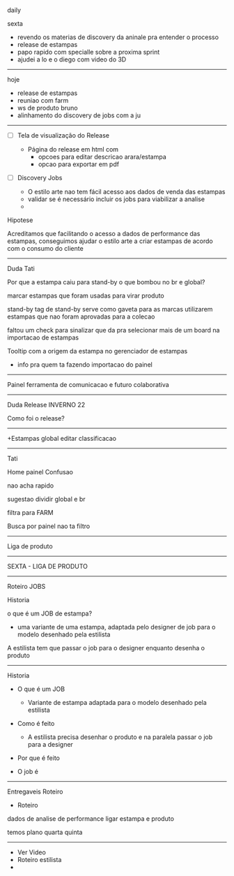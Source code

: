 daily

sexta
- revendo os materias de discovery da aninale pra entender o processo
- release de estampas
- papo rapido com specialle sobre a proxima sprint
-  ajudei a lo e o diego com video do 3D

---

hoje
- release de estampas
- reuniao com farm
- ws de produto bruno
- alinhamento do discovery de jobs com a ju

---

- [  ] Tela de visualização do Release
	- Página do release em html com
		- opcoes para editar descricao arara/estampa
		- opcao para exportar em pdf


- [ ] Discovery Jobs
	- O estilo arte nao tem fácil acesso aos dados de venda das estampas
	- validar se é necessário incluir os jobs para viabilizar a analise
	- 

Hipotese

Acreditamos que facilitando o acesso a dados de performance das estampas, conseguimos ajudar o estilo arte a criar estampas de acordo com o consumo do cliente


---

Duda Tati

Por que a estampa caiu para stand-by
o que bombou no br e global?

marcar estampas que foram usadas para virar produto

stand-by
tag de stand-by serve como gaveta para as marcas utilizarem estampas que nao foram aprovadas para a colecao

faltou um check para sinalizar que da pra selecionar mais de um board na importacao de estampas

Tooltip com a origem da estampa no gerenciador de estampas
- info pra quem ta fazendo importacao do painel

---

Painel ferramenta de comunicacao e futuro colaborativa

---

Duda Release
INVERNO 22

Como foi o release?

---

+Estampas global
editar classificacao

---

Tati

Home painel
Confusao

nao acha rapido

sugestao
dividir global e br

filtra para FARM


Busca por painel nao ta filtro


---

Liga de produto

---

SEXTA - LIGA DE PRODUTO

---


Roteiro JOBS

Historia

o que é um JOB de estampa?
- uma variante de uma estampa, adaptada pelo designer de job para o modelo desenhado pela estilista

A estilista tem que passar o job para o designer enquanto desenha o produto

---

Historia

- O que é um JOB
	- Variante de estampa adaptada para o modelo desenhado pela estilista

- Como é feito
	- A estilista precisa desenhar o produto e na paralela passar o job para a designer

- Por que é feito
- O job é 

---

Entregaveis Roteiro

- Roteiro

dados de analise de performance
ligar estampa e produto

temos plano
quarta
quinta

---

- Ver Video
- Roteiro estilista
- 



